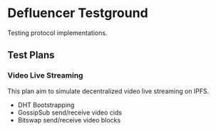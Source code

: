 # Defluencer Testground
Testing protocol implementations.

## Test Plans

### Video Live Streaming

This plan aim to simulate decentralized video live streaming on IPFS.

- DHT Bootstrapping
- GossipSub send/receive video cids
- Bitswap send/receive video blocks